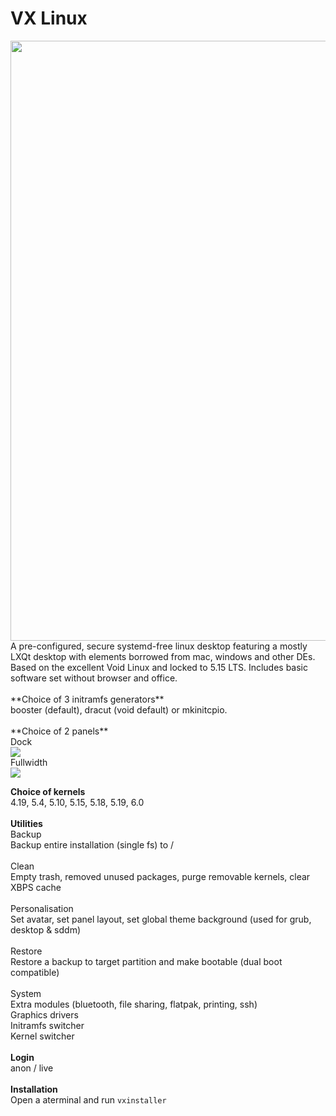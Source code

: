 # VX Linux
<img src="https://github.com/dessington/vx-linux/blob/main/desktop.png?raw=true" style="width:960px;">
A pre-configured, secure systemd-free linux desktop featuring a mostly LXQt desktop with elements borrowed from mac, windows and other DEs. Based on the excellent Void Linux and locked to 5.15 LTS. Includes basic software set without browser and office.<br>
<br>
**Choice of 3 initramfs generators**<br>
booster (default), dracut (void default) or mkinitcpio.<br>
<br>
**Choice of 2 panels**<br>
Dock<br>
<img src="https://github.com/dessington/vx-linux/blob/main/panel-dock.png?raw=true"><br>
Fullwidth<br>
<img src="https://github.com/dessington/vx-linux/blob/main/panel-fullwidth.png?raw=true"><br>

**Choice of kernels**<br>
4.19, 5.4, 5.10, 5.15, 5.18, 5.19, 6.0<br>
<br>
**Utilities**<br>
Backup<br>
Backup entire installation (single fs) to /<br>
<br>
Clean<br>
Empty trash, removed unused packages, purge removable kernels, clear XBPS cache<br>
<br>
Personalisation<br>
Set avatar, set panel layout, set global theme background (used for grub, desktop & sddm)<br>
<br>
Restore<br>
Restore a backup to target partition and make bootable (dual boot compatible)<br>
<br>
System<br>
Extra modules (bluetooth, file sharing, flatpak, printing, ssh)<br>
Graphics drivers<br>
Initramfs switcher<br>
Kernel switcher<br>
<br>
**Login**<br>
anon / live<br>
<br>
**Installation**<br>
Open a aterminal and run <code>vxinstaller</code>
